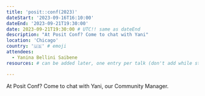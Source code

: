 ```yaml
---
title: 'posit::conf(2023)'
dateStart: '2023-09-16T16:10:00'
dateEnd: '2023-09-21T19:30:00'
date: 2023-09-21T19:30:00 # UTC!! same as dateEnd
description: "At Posit Conf? Come to chat with Yani"
location: 'Chicago'
country: '🇺🇸' # emoji
attendees:
  - Yanina Bellini Saibene
resources: # can be added later, one entry per talk (don't add while still empty, add once there are resources)

---
```


At Posit Conf? Come to chat with Yani, our Community Manager.



